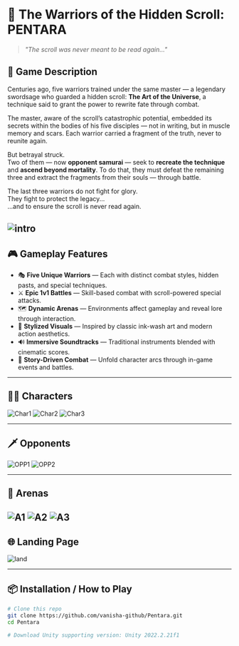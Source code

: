 # 🥷 The Warriors of the Hidden Scroll: **PENTARA**
> *"The scroll was never meant to be read again..."*

## 🧧 Game Description

Centuries ago, five warriors trained under the same master — a legendary swordsage who guarded a hidden scroll: **The Art of the Universe**, a technique said to grant the power to rewrite fate through combat.

The master, aware of the scroll’s catastrophic potential, embedded its secrets within the bodies of his five disciples — not in writing, but in muscle memory and scars. Each warrior carried a fragment of the truth, never to reunite again.

But betrayal struck.  
Two of them — now **opponent samurai** — seek to **recreate the technique** and **ascend beyond mortality**. To do that, they must defeat the remaining three and extract the fragments from their souls — through battle.

The last three warriors do not fight for glory.  
They fight to protect the legacy...  
...and to ensure the scroll is never read again.

![intro](intro.png)
---

## 🎮 Gameplay Features

- 🎭 **Five Unique Warriors** — Each with distinct combat styles, hidden pasts, and special techniques.
- ⚔️ **Epic 1v1 Battles** — Skill-based combat with scroll-powered special attacks.
- 🗺️ **Dynamic Arenas** — Environments affect gameplay and reveal lore through interaction.
- 🎨 **Stylized Visuals** — Inspired by classic ink-wash art and modern action aesthetics.
- 🔊 **Immersive Soundtracks** — Traditional instruments blended with cinematic scores.
- 📜 **Story-Driven Combat** — Unfold character arcs through in-game events and battles.

---

## 🧙‍♂️ Characters
![Char1](char1.png)
![Char2](char2.png)
![Char3](char3.png)

---
## 🗡️ Opponents
![OPP1](opp1.png)
![OPP2](opp2.png)

---

## 🏯 Arenas
![A1](arena.png)
![A2](arena2.png)
![A3](arena3.png)
---

## 🌐 Landing Page
![land](land.png)

---

## 📦 Installation / How to Play
```bash
# Clone this repo
git clone https://github.com/vanisha-github/Pentara.git
cd Pentara

# Download Unity supporting version: Unity 2022.2.21f1
